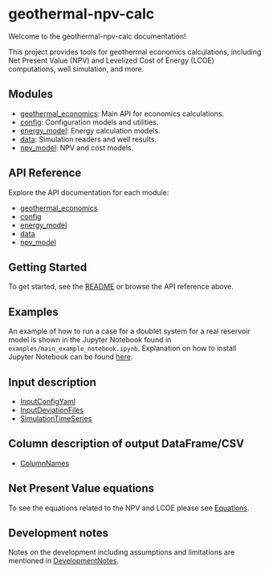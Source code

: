# geothermal-npv-calc

Welcome to the geothermal-npv-calc documentation!

This project provides tools for geothermal economics calculations, including Net Present Value (NPV) and Levelized Cost of Energy (LCOE) computations, well simulation, and more.

## Modules

- [geothermal_economics](api/geothermal_economics.md): Main API for economics calculations.
- [config](api/config.md): Configuration models and utilities.
- [energy_model](api/energy_model.md): Energy calculation models.
- [data](api/data.md): Simulation readers and well results.
- [npv_model](api/npv_model.md): NPV and cost models.

## API Reference

Explore the API documentation for each module:

- [geothermal_economics](api/geothermal_economics.md)
- [config](api/config.md)
- [energy_model](api/energy_model.md)
- [data](api/data.md)
- [npv_model](api/npv_model.md)

## Getting Started

To get started, see the [README](https://github.com/your-org/geothermal-npv-calc) or browse the API reference above.

## Examples

An example of how to run a case for a doublet system for a real reservoir model is shown in the Jupyter Notebook found in `examples/main_example_notebook.ipynb`. 
Explanation on how to install Jupyter Notebook can be found [here](examples/UseJupyTerNotebook.md).

## Input description

- [InputConfigYaml](input_description/InputConfigYaml.md)
- [InputDeviationFiles](input_description/InputDeviationFiles.md)
- [SimulationTimeSeries](input_description/SimulationTimeSeries.md)

## Column description of output DataFrame/CSV

- [ColumnNames](output_description/CashflowColumnNames.md)

## Net Present Value equations

To see the equations related to the NPV and LCOE please see [Equations](equations/NpvAndLcoeEquations.md).

## Development notes

Notes on the development including assumptions and limitations are mentioned in [DevelopmentNotes](development_notes/LimitationsAndAssumptions.md).
